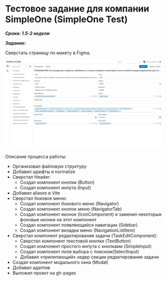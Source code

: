 # Тестовое задание для компании SimpleOne (SimpleOne Test)
***Cроки: 1.5-2 недели***

***Задание:***

Сверстать страницу по макету в Figma.

![Результат](https://github.com/efshchogolev/simpleOne-test/blob/main/Result.png)

Описание процесса работы:

- Организовал файловую структуру
- Добавил шрифты и normalize
- Сверстал Header:
     - Создал компонент кнопки (Button)
     - Создал компонент инпута (Input)
- Добавил aliases в Vite
- Сверстал боковое меню:
    - Создал компонент бокового меню (Navigator)
    - Создал компонент кнопок меню (NavigatorTab)
    - Создал компонент иконок (IconComponent) и заменил некоторые фоновые иконки на этот компонент
    - Создал компонент появляющейся навигации (Sidebar)
    - Создал компонент вкладки меню (NavigationListItem)
- Сверстал компонент редактирования задачи (TaskEditComponent):
    - Сверстал компонент текстовой кнопки (TextButton)
    - Создал компонент простого инпута с кнопками (SimpleInput)
    - Создал компонент поля выбора с поиском(SelectInput)
    - Добавил «прилипающий» хедер секции редактирования задачи
- Создал компонент модального окна (Modal)
- Добавил адаптив
- Выложил проект на gh-pages
